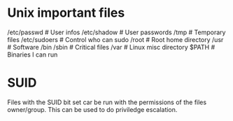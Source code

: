 # Unix important files
/etc/passwd		# User infos
/etc/shadow		# User passwords
/tmp 			# Temporary files
/etc/sudoers	# Control who can sudo
/root			# Root home directory
/usr			# Software
/bin /sbin		# Critical files
/var			# Linux misc directory
$PATH			# Binaries I can run

# SUID
Files with the SUID bit set car be run with the permissions of the files owner/group.
This can be used to do priviledge escalation.